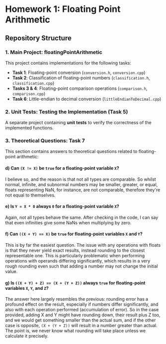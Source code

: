 # Homework 1: Floating Point Arithmetic

## Repository Structure

### 1. **Main Project: floatingPointArithmetic**

This project contains implementations for the following tasks:

- **Task 1**: Floating-point conversion (`conversion.h`, `conversion.cpp`)
- **Task 2**: Classification of floating-point numbers (`classification.h`, `classification.cpp`)
- **Tasks 3 & 4**: Floating-point comparison operations (`comparison.h`, `comparison.cpp`)
- **Task 6**: Little-endian to decimal conversion (`littleEndianToDecimal.cpp`)

### 2. **Unit Tests: Testing the Implementation (Task 5)**

A separate project containing **unit tests** to verify the correctness of the implemented functions.

### 3. **Theoretical Questions: Task 7**

This section contains answers to theoretical questions related to floating-point arithmetic:

#### d) Can `(X != X)` be `true` for a floating-point variable `X`?

I believe so, and the reason is that not all types are comparable. So whilst normal, infinite, and subnormal numbers may be smaller, greater, or equal, floats representing NaN, for instance, are not comparable, therefore they're not equal to themselves.

#### e) Is `Y = X * 0` always `0` for a floating-point variable `X`?

Again, not all types behave the same. After checking in the code, I can say that even infinities give some NaNs when multiplying by zero.

#### f) Can `((X + Y) == X)` be `true` for floating-point variables `X` and `Y`?

This is by far the easiest question. The issue with any operations with floats is that they never yield exact results, instead rounding to the closest representable one. This is particularly problematic when performing operations with operands differing significantly, which results in a very rough rounding even such that adding a number may not change the initial value.

#### g) Is `((X + Y) + Z) == (X + (Y + Z))` always `true` for floating-point variables `X`, `Y`, and `Z`?

The answer here largely resembles the previous: rounding error has a profound effect on the result, especially if numbers differ significantly, and also with each operation performed (accumulation of error). So in the case provided, adding X and Y might have rounding down, their result plus Z too, and we would get something smaller than the actual sum, and if the other case is opposite, `(X + (Y + Z))` will result in a number greater than actual. The point is, we never know what rounding will take place unless we calculate it precisely.
